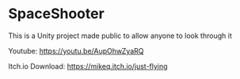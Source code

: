 # SpaceShooter

This is a Unity project made public to allow anyone to look through it

Youtube: https://youtu.be/AupOhwZyaRQ

Itch.io Download: https://mikeq.itch.io/just-flying
